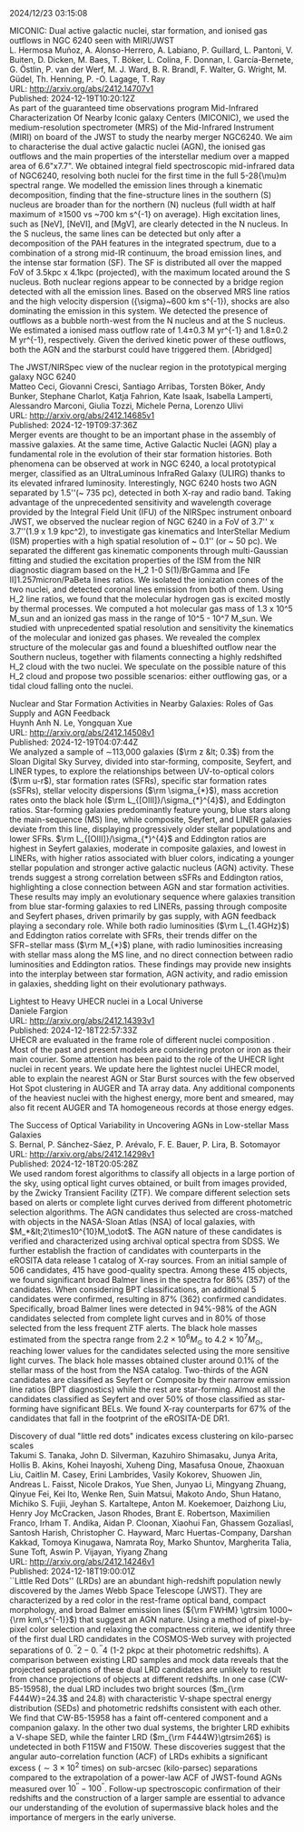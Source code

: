 2024/12/23 03:15:08  

MICONIC: Dual active galactic nuclei, star formation, and ionised gas
  outflows in NGC 6240 seen with MIRI/JWST  
L. Hermosa Muñoz, A. Alonso-Herrero, A. Labiano, P. Guillard, L. Pantoni, V. Buiten, D. Dicken, M. Baes, T. Böker, L. Colina, F. Donnan, I. García-Bernete, G. Östlin, P. van der Werf, M. J. Ward, B. R. Brandl, F. Walter, G. Wright, M. Güdel, Th. Henning, P. -O. Lagage, T. Ray  
URL: http://arxiv.org/abs/2412.14707v1  
Published: 2024-12-19T10:20:12Z  
  As part of the guaranteed time observations program Mid-Infrared Characterization Of Nearby Iconic galaxy Centers (MICONIC), we used the medium-resolution spectrometer (MRS) of the Mid-Infrared Instrument (MIRI) on board of the JWST to study the nearby merger NGC6240. We aim to characterise the dual active galactic nuclei (AGN), the ionised gas outflows and the main properties of the interstellar medium over a mapped area of 6.6"x7.7". We obtained integral field spectroscopic mid-infrared data of NGC6240, resolving both nuclei for the first time in the full 5-28{\mu}m spectral range. We modelled the emission lines through a kinematic decomposition, finding that the fine-structure lines in the southern (S) nucleus are broader than for the northern (N) nucleus (full width at half maximum of $\geq$1500 vs ~700 km s^{-1} on average). High excitation lines, such as [NeV], [NeVI], and [MgV], are clearly detected in the N nucleus. In the S nucleus, the same lines can be detected but only after a decomposition of the PAH features in the integrated spectrum, due to a combination of a strong mid-IR continuum, the broad emission lines, and the intense star formation (SF). The SF is distributed all over the mapped FoV of 3.5kpc x 4.1kpc (projected), with the maximum located around the S nucleus. Both nuclear regions appear to be connected by a bridge region detected with all the emission lines. Based on the observed MRS line ratios and the high velocity dispersion ({\sigma}~600 km s^{-1}), shocks are also dominating the emission in this system. We detected the presence of outflows as a bubble north-west from the N nucleus and at the S nucleus. We estimated a ionised mass outflow rate of 1.4$\pm$0.3 M yr^{-1} and 1.8$\pm$0.2 M yr^{-1}, respectively. Given the derived kinetic power of these outflows, both the AGN and the starburst could have triggered them. [Abridged]   

The JWST/NIRSpec view of the nuclear region in the prototypical merging
  galaxy NGC 6240  
Matteo Ceci, Giovanni Cresci, Santiago Arribas, Torsten Böker, Andy Bunker, Stephane Charlot, Katja Fahrion, Kate Isaak, Isabella Lamperti, Alessandro Marconi, Giulia Tozzi, Michele Perna, Lorenzo Ulivi  
URL: http://arxiv.org/abs/2412.14685v1  
Published: 2024-12-19T09:37:36Z  
  Merger events are thought to be an important phase in the assembly of massive galaxies. At the same time, Active Galactic Nuclei (AGN) play a fundamental role in the evolution of their star formation histories. Both phenomena can be observed at work in NGC 6240, a local prototypical merger, classified as an UltraLuminous InfraRed Galaxy (ULIRG) thanks to its elevated infrared luminosity. Interestingly, NGC 6240 hosts two AGN separated by 1.5''(~ 735 pc), detected in both X-ray and radio band. Taking advantage of the unprecedented sensitivity and wavelength coverage provided by the Integral Field Unit (IFU) of the NIRSpec instrument onboard JWST, we observed the nuclear region of NGC 6240 in a FoV of 3.7'' x 3.7''(1.9 x 1.9 kpc^2), to investigate gas kinematics and InterStellar Medium (ISM) properties with a high spatial resolution of ~ 0.1'' (or ~ 50 pc). We separated the different gas kinematic components through multi-Gaussian fitting and studied the excitation properties of the ISM from the NIR diagnostic diagram based on the H_2 1-0 S(1)/BrGamma and [Fe II]1.257micron/PaBeta lines ratios. We isolated the ionization cones of the two nuclei, and detected coronal lines emission from both of them. Using H_2 line ratios, we found that the molecular hydrogen gas is excited mostly by thermal processes. We computed a hot molecular gas mass of 1.3 x 10^5 M_sun and an ionized gas mass in the range of 10^5 - 10^7 M_sun. We studied with unprecedented spatial resolution and sensitivity the kinematics of the molecular and ionized gas phases. We revealed the complex structure of the molecular gas and found a blueshifted outflow near the Southern nucleus, together with filaments connecting a highly redshifted H_2 cloud with the two nuclei. We speculate on the possible nature of this H_2 cloud and propose two possible scenarios: either outflowing gas, or a tidal cloud falling onto the nuclei.   

Nuclear and Star Formation Activities in Nearby Galaxies: Roles of Gas
  Supply and AGN Feedback  
Huynh Anh N. Le, Yongquan Xue  
URL: http://arxiv.org/abs/2412.14508v1  
Published: 2024-12-19T04:07:44Z  
  We analyzed a sample of $\sim$113,000 galaxies ($\rm z &lt; 0.3$) from the Sloan Digital Sky Survey, divided into star-forming, composite, Seyfert, and LINER types, to explore the relationships between UV-to-optical colors ($\rm u-r$), star formation rates (SFRs), specific star formation rates (sSFRs), stellar velocity dispersions ($\rm \sigma_{*}$), mass accretion rates onto the black hole ($\rm L_{[OIII]}/\sigma_{*}^{4}$), and Eddington ratios. Star-forming galaxies predominantly feature young, blue stars along the main-sequence (MS) line, while composite, Seyfert, and LINER galaxies deviate from this line, displaying progressively older stellar populations and lower SFRs. $\rm L_{[OIII]}/\sigma_{*}^{4}$ and Eddington ratios are highest in Seyfert galaxies, moderate in composite galaxies, and lowest in LINERs, with higher ratios associated with bluer colors, indicating a younger stellar population and stronger active galactic nucleus (AGN) activity. These trends suggest a strong correlation between sSFRs and Eddington ratios, highlighting a close connection between AGN and star formation activities. These results may imply an evolutionary sequence where galaxies transition from blue star-forming galaxies to red LINERs, passing through composite and Seyfert phases, driven primarily by gas supply, with AGN feedback playing a secondary role. While both radio luminosities ($\rm L_{1.4GHz}$) and Eddington ratios correlate with SFRs, their trends differ on the SFR$-$stellar mass ($\rm M_{*}$) plane, with radio luminosities increasing with stellar mass along the MS line, and no direct connection between radio luminosities and Eddington ratios. These findings may provide new insights into the interplay between star formation, AGN activity, and radio emission in galaxies, shedding light on their evolutionary pathways.   

Lightest to Heavy UHECR nuclei in a Local Universe  
Daniele Fargion  
URL: http://arxiv.org/abs/2412.14393v1  
Published: 2024-12-18T22:57:33Z  
  UHECR are evaluated in the frame role of different nuclei composition . Most of the past and present models are considering proton or iron as their main courier. Some attention has been paid to the role of the UHECR light nuclei in recent years. We update here the lightest nuclei UHECR model, able to explain the nearest AGN or Star Burst sources with the few observed Hot Spot clustering in AUGER and TA array data. Any additional components of the heaviest nuclei with the highest energy, more bent and smeared, may also fit recent AUGER and TA homogeneous records at those energy edges.   

The Success of Optical Variability in Uncovering AGNs in Low-stellar
  Mass Galaxies  
S. Bernal, P. Sánchez-Sáez, P. Arévalo, F. E. Bauer, P. Lira, B. Sotomayor  
URL: http://arxiv.org/abs/2412.14298v1  
Published: 2024-12-18T20:05:28Z  
  We used random forest algorithms to classify all objects in a large portion of the sky, using optical light curves obtained, or built from images provided, by the Zwicky Transient Facility (ZTF). We compare different selection sets based on alerts or complete light curves derived from different photometric selection algorithms. The AGN candidates thus selected are cross-matched with objects in the NASA-Sloan Atlas (NSA) of local galaxies, with $M_*&lt;2\times10^{10}M_\odot$. The AGN nature of these candidates is verified and characterized using archival optical spectra from SDSS. We further establish the fraction of candidates with counterparts in the eROSITA data release 1 catalog of X-ray sources. From an initial sample of 506 candidates, 415 have good-quality spectra. Among these 415 objects, we found significant broad Balmer lines in the spectra for $86\%$ (357) of the candidates. When considering BPT classifications, an additional 5 candidates were confirmed, resulting in $87\%$ (362) confirmed candidates. Specifically, broad Balmer lines were detected in $94\%$-$98\%$ of the AGN candidates selected from complete light curves and in $80\%$ of those selected from the less frequent ZTF alerts. The black hole masses estimated from the spectra range from $2.2\times10^6M_\odot$ to $4.2\times10^7M_\odot$, reaching lower values for the candidates selected using the more sensitive light curves. The black hole masses obtained cluster around $0.1\%$ of the stellar mass of the host from the NSA catalog. Two-thirds of the AGN candidates are classified as Seyfert or Composite by their narrow emission line ratios (BPT diagnostics) while the rest are star-forming. Almost all the candidates classified as Seyfert and over $50\%$ of those classified as star-forming have significant BELs. We found X-ray counterparts for $67\%$ of the candidates that fall in the footprint of the eROSITA-DE DR1.   

Discovery of dual "little red dots" indicates excess clustering on
  kilo-parsec scales  
Takumi S. Tanaka, John D. Silverman, Kazuhiro Shimasaku, Junya Arita, Hollis B. Akins, Kohei Inayoshi, Xuheng Ding, Masafusa Onoue, Zhaoxuan Liu, Caitlin M. Casey, Erini Lambrides, Vasily Kokorev, Shuowen Jin, Andreas L. Faisst, Nicole Drakos, Yue Shen, Junyao Li, Mingyang Zhuang, Qinyue Fei, Kei Ito, Wenke Ren, Suin Matsui, Makoto Ando, Shun Hatano, Michiko S. Fujii, Jeyhan S. Kartaltepe, Anton M. Koekemoer, Daizhong Liu, Henry Joy McCracken, Jason Rhodes, Brant E. Robertson, Maximilien Franco, Irham T. Andika, Aidan P. Cloonan, Xiaohui Fan, Ghassem Gozaliasl, Santosh Harish, Christopher C. Hayward, Marc Huertas-Company, Darshan Kakkad, Tomoya Kinugawa, Namrata Roy, Marko Shuntov, Margherita Talia, Sune Toft, Aswin P. Vijayan, Yiyang Zhang  
URL: http://arxiv.org/abs/2412.14246v1  
Published: 2024-12-18T19:00:01Z  
  ``Little Red Dots'' (LRDs) are an abundant high-redshift population newly discovered by the James Webb Space Telescope (JWST). They are characterized by a red color in the rest-frame optical band, compact morphology, and broad Balmer emission lines (${\rm FWHM} \gtrsim 1000~{\rm km\,s^{-1}}$) that suggest an AGN nature. Using a method of pixel-by-pixel color selection and relaxing the compactness criteria, we identify three of the first dual LRD candidates in the COSMOS-Web survey with projected separations of $0.\!\!^{\prime\prime}2-0.\!\!^{\prime\prime}4$ (1-2 pkpc at their photometric redshifts). A comparison between existing LRD samples and mock data reveals that the projected separations of these dual LRD candidates are unlikely to result from chance projections of objects at different redshifts. In one case (CW-B5-15958), the dual LRD includes two bright sources ($m_{\rm F444W}=24.3$ and $24.8$) with characteristic V-shape spectral energy distribution (SEDs) and photometric redshifts consistent with each other. We find that CW-B5-15958 has a faint off-centered component and a companion galaxy. In the other two dual systems, the brighter LRD exhibits a V-shape SED, while the fainter LRD ($m_{\rm F444W}\gtrsim26$) is undetected in both F115W and F150W. These discoveries suggest that the angular auto-correlation function (ACF) of LRDs exhibits a significant excess ($\sim3\times10^2$ times) on sub-arcsec (kilo-parsec) separations compared to the extrapolation of a power-law ACF of JWST-found AGNs measured over $10^{\prime\prime}-100^{\prime\prime}$. Follow-up spectroscopic confirmation of their redshifts and the construction of a larger sample are essential to advance our understanding of the evolution of supermassive black holes and the importance of mergers in the early universe.   

